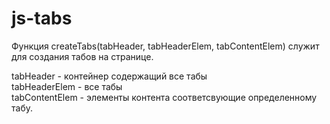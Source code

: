 # js-tabs
Функция createTabs(tabHeader, tabHeaderElem, tabContentElem) служит для создания табов на странице.

tabHeader - контейнер содержащий все табы <br>
tabHeaderElem - все табы<br>
tabContentElem - элементы контента соответсвующие определенному табу.





